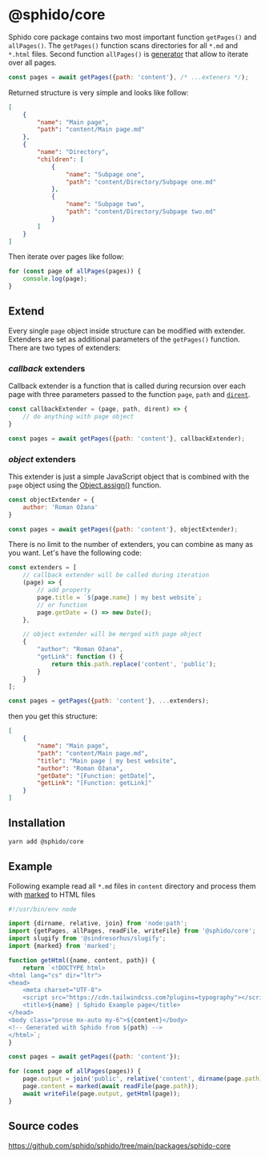 # @sphido/core

Sphido core package contains two most important function `getPages()` and `allPages()`.
The `getPages()` function scans directories for all `*.md` and `*.html` files.
Second function `allPages()` is [generator](https://developer.mozilla.org/en-US/docs/Web/JavaScript/Reference/Global_Objects/Generator)
that allow to iterate over all pages.

```javascript
const pages = await getPages({path: 'content'}, /* ...exteners */);
```

Returned structure is very simple and looks like follow:

```json
[
	{
		"name": "Main page",
		"path": "content/Main page.md"
	},
	{
		"name": "Directory",
		"children": [
			{
				"name": "Subpage one",
				"path": "content/Directory/Subpage one.md"
			},
			{
				"name": "Subpage two",
				"path": "content/Directory/Subpage two.md"
			}
		]
	}
]
```

Then iterate over pages like follow:

```javascript
for (const page of allPages(pages)) {
	console.log(page);
}
```

## Extend

Every single `page` object inside structure can be modified with extender. Extenders are set as additional parameters of the `getPages()` function.
There are two types of extenders:

### *callback* extenders

Callback extender is a function that is called during recursion over each page with three
parameters passed to the function `page`, `path` and [`dirent`](https://nodejs.org/api/fs.html#class-fsdirent).

```javascript
const callbackExtender = (page, path, dirent) => {
	// do anything with page object
}

const pages = await getPages({path: 'content'}, callbackExtender);
```

### *object* extenders

This extender is just a simple JavaScript object that is combined with the `page` object using the  [Object.assign()](https://developer.mozilla.org/en-US/docs/Web/JavaScript/Reference/Global_Objects/Object/assign) function.

```javascript
const objectExtender = {
	author: 'Roman Ožana'
}

const pages = await getPages({path: 'content'}, objectExtender);
```

There is no limit to the number of extenders, you can combine as many as you want.
Let's have the following code:

```javascript
const extenders = [
	// callback extender will be called during iteration
	(page) => {
		// add property
		page.title = `${page.name} | my best website`;
		// or function
		page.getDate = () => new Date();
	},

	// object extender will be merged with page object
	{
		"author": "Roman Ožana",
		"getLink": function () {
			return this.path.replace('content', 'public');
		}
	}
];

const pages = getPages({path: 'content'}, ...extenders);
```

then you get this structure:

```json
[
	{
		"name": "Main page",
		"path": "content/Main page.md",
		"title": "Main page | my best website",
		"author": "Roman Ožana",
		"getDate": "[Function: getDate]",
		"getLink": "[Function: getLink]"
	}
]
```

## Installation

```bash
yarn add @sphido/core
```

## Example

Following example read all `*.md` files in `content` directory and process them with [marked](https://github.com/markedjs/marked) to HTML files

```javascript
#!/usr/bin/env node

import {dirname, relative, join} from 'node:path';
import {getPages, allPages, readFile, writeFile} from '@sphido/core';
import slugify from '@sindresorhus/slugify';
import {marked} from 'marked';

function getHtml({name, content, path}) {
	return `<!DOCTYPE html>
<html lang="cs" dir="ltr">
<head>
	<meta charset="UTF-8">
	<script src="https://cdn.tailwindcss.com?plugins=typography"></script>
	<title>${name} | Sphido Example page</title>	
</head>
<body class="prose mx-auto my-6">${content}</body>
<!-- Generated with Sphido from ${path} -->
</html>`;
}

const pages = await getPages({path: 'content'});

for (const page of allPages(pages)) {
	page.output = join('public', relative('content', dirname(page.path)), slugify(page.name) + '.html');
	page.content = marked(await readFile(page.path));
	await writeFile(page.output, getHtml(page));
}
```

## Source codes

https://github.com/sphido/sphido/tree/main/packages/sphido-core